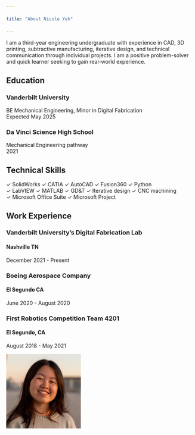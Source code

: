 ```yaml
---

title: "About Nicole Yeh"

---
```


I am a third-year engineering undergraduate with experience in CAD, 3D printing, subtractive manufacturing, iterative design, and technical communication through individual projects. I am a positive problem-solver and quick learner seeking to gain real-world experience.

## Education

### Vanderbilt University
  BE Mechanical Engineering, Minor in Digital Fabrication  
  Expected May 2025

### Da Vinci Science High School
  Mechanical Engineering pathway  
  2021


## Technical Skills

✓ SolidWorks
✓ CATIA
✓ AutoCAD
✓ Fusion360
✓ Python  
✓ LabVIEW
✓ MATLAB
✓ GD&T
✓ Iterative design
✓ CNC machining  
✓ Microsoft Office Suite
✓ Microsoft Project

## Work Experience

### Vanderbilt University’s Digital Fabrication Lab
#### Nashville TN
December 2021 - Present

### Boeing Aerospace Company
#### El Segundo CA
June 2020 - August 2020

### First Robotics Competition Team 4201
#### El Segundo, CA
August 2018 - May 2021


<img src="/assets/img/square_headshot.jpeg" alt="Nicole Yeh" style="width:200px;"/>
